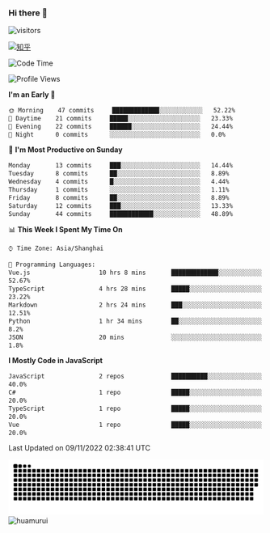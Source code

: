 ### Hi there 👋
 ![visitors](https://visitor-badge.laobi.icu/badge?page_id=huamurui)

[![知乎](https://img.shields.io/badge/dynamic/json?url=https%3A%2F%2Fapi.swo.moe%2Fstats%2Fzhihu%2Fke-ai-wu-li-de-nan-hai-zi&query=count&color=282c34&label=%E7%9F%A5%E4%B9%8E&labelColor=0084ff&logo=zhihu&logoColor=ffffff&suffix=+%E5%85%B3%E6%B3%A8&cacheSeconds=3600)](https://www.zhihu.com/people/ke-ai-wu-li-de-nan-hai-zi)



<!--START_SECTION:waka-->
![Code Time](http://img.shields.io/badge/Code%20Time-33%20hrs%2043%20mins-blue)

![Profile Views](http://img.shields.io/badge/Profile%20Views-154-blue)

**I'm an Early 🐤** 

```text
🌞 Morning    47 commits     █████████████░░░░░░░░░░░░   52.22% 
🌆 Daytime    21 commits     █████░░░░░░░░░░░░░░░░░░░░   23.33% 
🌃 Evening    22 commits     ██████░░░░░░░░░░░░░░░░░░░   24.44% 
🌙 Night      0 commits      ░░░░░░░░░░░░░░░░░░░░░░░░░   0.0%

```
📅 **I'm Most Productive on Sunday** 

```text
Monday       13 commits     ███░░░░░░░░░░░░░░░░░░░░░░   14.44% 
Tuesday      8 commits      ██░░░░░░░░░░░░░░░░░░░░░░░   8.89% 
Wednesday    4 commits      █░░░░░░░░░░░░░░░░░░░░░░░░   4.44% 
Thursday     1 commits      ░░░░░░░░░░░░░░░░░░░░░░░░░   1.11% 
Friday       8 commits      ██░░░░░░░░░░░░░░░░░░░░░░░   8.89% 
Saturday     12 commits     ███░░░░░░░░░░░░░░░░░░░░░░   13.33% 
Sunday       44 commits     ████████████░░░░░░░░░░░░░   48.89%

```


📊 **This Week I Spent My Time On** 

```text
⌚︎ Time Zone: Asia/Shanghai

💬 Programming Languages: 
Vue.js                   10 hrs 8 mins       █████████████░░░░░░░░░░░░   52.67% 
TypeScript               4 hrs 28 mins       █████░░░░░░░░░░░░░░░░░░░░   23.22% 
Markdown                 2 hrs 24 mins       ███░░░░░░░░░░░░░░░░░░░░░░   12.51% 
Python                   1 hr 34 mins        ██░░░░░░░░░░░░░░░░░░░░░░░   8.2% 
JSON                     20 mins             ░░░░░░░░░░░░░░░░░░░░░░░░░   1.8%

```

**I Mostly Code in JavaScript** 

```text
JavaScript               2 repos             ██████████░░░░░░░░░░░░░░░   40.0% 
C#                       1 repo              █████░░░░░░░░░░░░░░░░░░░░   20.0% 
TypeScript               1 repo              █████░░░░░░░░░░░░░░░░░░░░   20.0% 
Vue                      1 repo              █████░░░░░░░░░░░░░░░░░░░░   20.0%

```



 Last Updated on 09/11/2022 02:38:41 UTC
<!--END_SECTION:waka-->

<!--
![知乎](https://stats.justsong.cn/api/zhihu?username=ke-ai-wu-li-de-nan-hai-zi)
![bilibili](https://stats.justsong.cn/api/bilibili/?id=144672037)
![leetcode](https://stats.justsong.cn/api/leetcode?username=yun-tai-f&cn=true)
![huamurui's Most used languages](https://github-readme-stats.vercel.app/api/top-langs?username=huamurui&show_icons=true&count_private=true&layout=compact&hide_border=true&langs_count=10)

<img align="right" src="https://github-readme-stats.vercel.app/api?username=huamurui&show_icons=true&theme=radical">

**huamurui/huamurui** is a ✨ _special_ ✨ repository because its `README.md` (this file) appears on your GitHub profile.

Here are some ideas to get you started:

- 🔭 I’m currently working on ...
- 🌱 I’m currently learning ...
- 👯 I’m looking to collaborate on ...
- 🤔 I’m looking for help with ...
- 💬 Ask me about ...
- 📫 How to reach me: ...
- 😄 Pronouns: ...
- ⚡ Fun fact: ...
-->

![huamurui](https://raw.githubusercontent.com/huamurui/huamurui/main/assets/github-contribution-grid-snake.svg)
![huamurui](https://count.getloli.com/get/@huamurui)
